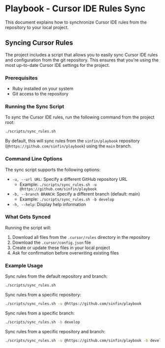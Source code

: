 # Playbook - Cursor IDE Rules Sync

This document explains how to synchronize Cursor IDE rules from the repository to your local project.

## Syncing Cursor Rules

The project includes a script that allows you to easily sync Cursor IDE rules and configuration from the git repository. This ensures that you're using the most up-to-date Cursor IDE settings for the project.

### Prerequisites

- Ruby installed on your system
- Git access to the repository

### Running the Sync Script

To sync the Cursor IDE rules, run the following command from the project root:

```bash
./scripts/sync_rules.sh
```

By default, this will sync rules from the `sinfin/playbook` repository (`@https://github.com/sinfin/playbook`) using the `main` branch.

### Command Line Options

The sync script supports the following options:

- `-u, --url URL`: Specify a different GitHub repository URL
  - Example: `./scripts/sync_rules.sh -u @https://github.com/sinfin/playbook`
- `-b, --branch BRANCH`: Specify a different branch (default: main)
  - Example: `./scripts/sync_rules.sh -b develop`
- `-h, --help`: Display help information

### What Gets Synced

Running the script will:

1. Download all files from the `.cursor/rules` directory in the repository
2. Download the `.cursor/config.json` file
3. Create or update these files in your local project
4. Ask for confirmation before overwriting existing files

### Example Usage

Sync rules from the default repository and branch:
```bash
./scripts/sync_rules.sh
```

Sync rules from a specific repository:
```bash
./scripts/sync_rules.sh -u @https://github.com/sinfin/playbook
```

Sync rules from a specific branch:
```bash
./scripts/sync_rules.sh -b develop
```

Sync rules from a specific repository and branch:
```bash
./scripts/sync_rules.sh -u @https://github.com/sinfin/playbook -b develop
``` 